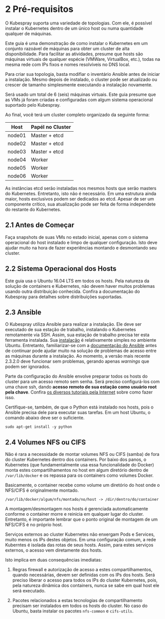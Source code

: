 # 2 Pré-requisitos

O Kubespray suporta uma variedade de topologias. Com ele, é possível instalar o Kubernetes dentro de um único host ou numa quantidade qualquer de máquinas.

Este guia é uma demonstração de como instalar o Kubernetes em um conjunto razoável de máquinas para obter um cluster de alta disponibilidade. Para facilitar as atividades, presume que hosts são máquinas virtuais de qualquer espécie (VMWare, VirtualBox, etc.), todas na mesma rede com IPs fixos e nomes resolvíveis no DNS local.

Para criar sua topologia, basta modifiar o inventário Ansible antes de iniciar a instalação. Mesmo depois de instalado, o cluster pode ser atualizado ou crescer de tamanho simplesmente executando a instalação novamente.

Será usado um total de 6 (seis) máquinas virtuais. Este guia presume que as VMs já foram criadas e configuradas com algum sistema operacional suportado pelo Kubespray.

Ao final, você terá um cluster completo organizado da seguinte forma:

| Host     | Papél no Cluster |
| -------- | -------- |
| node01   | Master + etcd |
| node02   | Master + etcd |
| node03   | Master + etcd |
| node04   | Worker |
| node05   | Worker |
| node06   | Worker |

As instâncias etcd serão instaladas nos mesmos hosts que serão masters do Kubernetes. Entretanto, isto não é necessário. Em uma estrutura ainda maior, hosts exclusivos podem ser dedicados ao etcd. Apesar de ser um componente crítico, sua atualização pode ser feita de forma independete do restante do Kubernetes.

## 2.1 Antes de Começar

Faça snapshots de suas VMs no estado inicial, apenas com o sistema operacional do host instalado e limpo de qualquer configuração. Isto deve ajudar muito na hora de fazer experiências montando e desmontando seu cluster.

## 2.2 Sistema Operacional dos Hosts

Este guia usa o Ubuntu 16.04 LTS em todos os hosts. Pela natureza da solução de containers e Kubernetes, não devem haver muitos problemas usando outra distribuição conhecida. Confira a documentação do Kubespray para detalhes sobre distribuições suportadas.

## 2.3 Ansible

O Kubespray utiliza Ansible para realizar a instalação. Ele deve ser executado de sua estação de trabalho, instalando o Kubernetes remotamente via SSH. Assim, sua estação de trabalho precisa ter esta ferramenta instalada. Sua [instalação](http://docs.ansible.com/ansible/latest/intro_installation.html) é relativamente simples no ambiente Ubuntu. Entretanto, familiarizar-se com a [documentação do Ansible](http://docs.ansible.com/ansible/latest/index.html) antes de continuar pode ajudar muito na solução de problemas de acesso entre as máquinas durante a instalação. Ao momento, a versão mais recente 2.3.2.0 deve funcionar sem problemas, gerando apenas _warnings_ que podem ser ignorados.

Parte da configuração do Ansible envolve preparar todos os hosts do cluster para um acesso remoto sem senha. Será preciso configurá-los com uma chave ssh, dando **acesso remoto de sua estação como usuário root pela chave**. Confira [os diversos tutoriais pela Internet](https://www.google.com.br/search?q=ssh+chave+sem+senha&oq=ssh+chave+sem+senha&aqs=chrome..69i57j0l5.5311j0j9&sourceid=chrome&ie=UTF-8) sobre como fazer isso.

Certifique-se, também, de que o Python está instalado nos hosts, pois o Ansible precisa dele para executar suas tarefas. Em um host Ubuntu, o comando abaixo deve ser o suficiente.

```
sudo apt-get install -y python
```

## 2.4 Volumes NFS ou CIFS

Não é rara a necessidade de montar volumes NFS ou CIFS (samba) de fora do cluster Kubernetes dentro dos containers. Por baixo dos panos, o Kubernetes (que fundamentalmente usa essa funcionalidade do Docker) monta estes compartilhamentos no host em algum diretório dentro de `/var/lib/docker` e os repassa para os containers como volumes Docker.

Basicamente, o container recebe como volume um diretório do host onde o NFS/CIFS é originalmente montado.

```
/var/lib/docker/algum/nfs/montado/no/host -> /dir/dentro/do/container
```

A montagem/desmontagem nos hosts é gerenciada automaticamente conforme o container morre e reinicia em qualquer lugar do cluster. Entretanto, é importante lembrar que o ponto original de montagem de um NFS/CIFS é no próprio host.

Serviços externos ao cluster Kubernetes não enxergam Pods e Services, muito menos os IPs destes objetos. Em uma configuração comum, a rede Kuberntes é isolada das rotas de seus hosts. Assim, para estes serviços externos, o acesso vem diretamente dos hosts.

Isto implica em duas consequências imediatas:

1. Regras firewall e autorização de acesso a estes compartilhamentos, quando necessárias, devem ser definidas com os IPs dos hosts. Será preciso liberar o acesso para todos os IPs do cluster Kubernetes, pois, pela natureza dinâmica dos containers, nunca se sabe em qual host ele será executado.

2. Pacotes relacionados a estas tecnologias de compartilhamento precisam ser instalados em todos os hosts do cluster. No caso do Ubuntu, basta instalar os pacotes `nfs-common` e `cifs-utils`.



